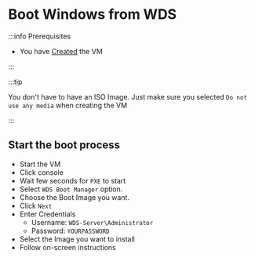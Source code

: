 # Boot Windows from WDS

:::info Prerequisites

- You have [Created](./3-create-windows-vm.md) the VM

:::

:::tip

You don't have to have an ISO Image.
Just make sure you selected `Do not use any media` when creating the VM

:::

## Start the boot process

- Start the VM
- Click console
- Wait few seconds for `PXE` to start
- Select `WDS Boot Manager` option.
- Choose the Boot Image you want.
- Click `Next`
- Enter Credentials
  - Username: `WDS-Server\Administrator`
  - Password: `YOURPASSWORD`
- Select the Image you want to install
- Follow on-screen instructions
